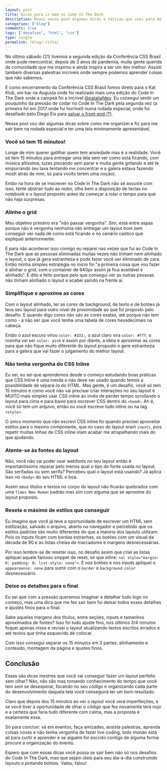 ```yaml
---
layout: post
title: Dicas para ir bem no Code In The Dark
description: Reuni nesse post algumas dicas e táticas que usei para me sair bem na rodada especial do Code In The Dark.
categories: ["blog"]
comments: true
tags: ["desafios", "html", "css"]
type: single
permalink: /blog/:title/
---
```


No último sábado (21) tivemos a segunda edição da Conferência CSS Brasil onde pude reencontrar, depois de 3 anos de pandemia, muita gente querida da comunidade que me inspirou e ainda inspira a ser um dev melhor. Assisti também diversas palestras incríveis onde sempre podemos aprender coisas que não sabemos.

E como encerramento da Conferência CSS Brasil fomos direto para o Kat Klub, um bar na Augusta onde foi realizado mais uma edição do Code In The Dark onde a campeã foi a incrível [@nataliafdev](https://twitter.com/nataliafdev). Eu consegui sentir um pouquinho da pressão de codar no Code In The Dark pela segunda vez (a primeira foi em 2017 onde fui horrível) numa rodada especial, onde fui desafiado pelo Diego Eis para [salvar o front-end (?)](https://kvnol.github.io/ofrontendacabou/).

Nesse post vou dar algumas dicas sobre como me organizei e fiz para me sair bem na rodada especial e ter uma tela minimamente apresentável.

### Você só tem 15 minutos!

Longe de mim querer gatilhar quem tem ansiedade mas é a realidade. Você só tem 15 minutos para entregar uma tela sem ver como está ficando, com música altíssima, luzes piscando sem parar e muita gente gritando e até te empurrando (eu tava tentando me concentrar e a galera estava fazendo mosh atrás de mim, só para vocês terem uma noção).

Então na hora de se inscrever no Code In The Dark não se assuste com isso, tente abstrair tudo ao redor, olhe bem a disposição de teclas no notebook e o layout proposto antes de começar a rolar o tempo para que não haja surpresas.

### Alinhe o grid

Meu objetivo primário era "não passar vergonha". Sim, está entre aspas porque não é vergonha nenhuma não entregar um layout bom sem conseguir ver nada de como está ficando e no cenário caótico que expliquei anteriormente.

E para não acontecer isso comigo eu reparei nas vezes que fui ao Code In The Dark que as pessoas eliminadas muitas vezes não tinham nem alinhado o layout, o que já gera estranheza e pode fazer você ser eliminado de cara. Então minha simples estratégia no início foi "a primeira coisa que vou fazer é alinhar o grid, com o container de 640px assim já fica aceitável e alinhado". E dito e feito porque pelo que consegui ver as outras pessoas não tinham alinhado o layout e acabei saindo na frente aí.

### Simplifique e aproxime as cores

Com o layout alinhado, ter as cores de background, de texto e de botões já leva seu layout para outro nível de proximidade ao que foi proposto pelo desafio. E quando digo cores não são as cores exatas, até porque não tem como - a não ser que você tenha uma tabela de cores hexadecimais na cabeça.

Então o azul escuro virou `color: #333;`, o azul claro vira `color: #fff`, o rosinha vai ser `color: pink` e assim por diante, a ideia é aproximar as cores para que não fique muito diferente do layout proposto e gere estranheza para a galera que vai fazer o julgamento do melhor layout.

### Não tenha vergonha do CSS Inline

Eu sei, eu sei que aprendemos desde o começo estudando boas práticas que CSS Inline é uma merda e não deve ser usado quando temos a possibilidade de separá-lo do HTML. Mas gente, é um desafio, você só tem 15 minutos e como você não vai precisar criar interações no seu layout é MUITO mais simples usar CSS inline ao invés de perder tempo scrollando o layout para cima e para baixo para escrever CSS dentro do `<head>`. Ah é, você só tem um arquivo, então ou você escreve tudo inline ou na tag `<style>`.

O único momento que não escrevi CSS inline foi quando precisei aproveitar estilos para o mesmo componente, que no caso do layout eram `inputs`, pois repetir muitas linhas de CSS inline iriam acabar me atrapalhando mais do que ajudando.

### Atente-se às fontes do layout

Não, você não vai poder usar webfonts no seu layout então é importantíssimo reparar pelo menos qual o tipo de fonte usada no layout. São serifadas ou sem serifa? Percebeu qual o layout está usando? Já aplica isso no `<body>` do seu HTML e boa.

Assim seus títulos e textos no corpo do layout não ficarão quebrados com uma `Times New Roman` padrão mas sim com alguma que se aproxime do layout proposto.

### Resete o máximo de estilos que conseguir

Eu imagino que você já teve a oportunidade de escrever um HTML sem estilização, salvado o arquivo, aberto no navegador e percebido que os estilos padrões são muito diferentes do que a maioria dos layouts utilizam. Pois os inputs ficam com bordas estranhas, os botões com um visual da década de 90 e as listas cheias de marcadores e margens desnecessárias.

Por isso lembre-se de resetar isso, no desafio assim que criei as listas apliquei aquele famoso snippet de reset, só que inline: `<ul style="margin: 0; padding: 0; list-style: none">`. E nos botões e nos inputs apliquei o `appeareance: none` para sumir com o `border` e `background-color` desnecessário.

### Deixe os detalhes para o final

Eu sei que com a pressão queremos imaginar e detalhar tudo logo no começo, mas uma dica que me fez sair bem foi deixar todos esses detalhes e ajustes finos para o final.

Sabe aquelas margens dos títulos, entre seções, inputs e tamanhos aproximados de fontes? Isso foi tudo ajuste fino, nos últimos 3/4 minutos foquei apenas nisso e revisei o layout atualizando textos escritos errados e até textos que tinha esquecido de colocar.

Com isso consegui separar os 15 minutos em 3 partes: alinhamento e conteúdo, montagem da página e ajustes finos.

## Conclusão

Essas são dicas mestres que você vai conseguir fazer um layout perfeito sem olhar? Não, não são mas tomando conhecimento do tempo que você tem sem se desesperar, focando no seu código e organizando cada parte do desenvolvimento daquela tela você conseguirá ter um bom resultado.

Claro que depois dos 15 minutos ao ver o layout você verá imperfeições, e se você tiver a oportunidade de olhar o código que fez novamente terá nojo e a certeza que faria tudo diferente com calma, mas a proposta é exatamente essa.

Só para concluir: vá em eventos, faça amizades, assista palestras, aprenda coisas novas e não tenha vergonha de fazer live coding, todo mundo está ali para curtir e aprender e se alguém for escroto contigo de alguma forma procure a organização do evento.

Espero que com essas dicas você possa se sair bem não só nos desafios do Code In The Dark, mas que sejam úteis para seu dia-a-dia construindo layouts e pintando botões. Valeu, falou!
